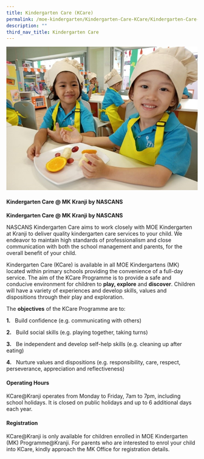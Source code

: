 ```yaml
---
title: Kindergarten Care (KCare)
permalink: /moe-kindergarten/Kindergarten-Care-KCare/Kindergarten-Care-KCare/
description: ""
third_nav_title: Kindergarten Care
---
```

![](/images/MOE%20Kindergarten/Kindergarten%20Care%20(KCare)/K1.jpg)

#### **Kindergarten Care @ MK Kranji by NASCANS**

**Kindergarten Care @ MK Kranji by NASCANS**  

NASCANS Kindergarten Care aims to work closely with MOE Kindergarten at Kranji to deliver quality kindergarten care services to your child. We endeavor to maintain high standards of professionalism and close communication with both the school management and parents, for the overall benefit of your child.

Kindergarten Care (KCare) is available in all MOE Kindergartens (MK) located within primary schools providing the convenience of a full-day service. The aim of the KCare Programme is to provide a safe and conducive environment for children to **play, explore** and **discover**. Children will have a variety of experiences and develop skills, values and dispositions through their play and exploration.

The **objectives** of the KCare Programme are to:

**1.**   Build confidence (e.g. communicating with others)

**2.**   Build social skills (e.g. playing together, taking turns)

**3.**   Be independent and develop self-help skills (e.g. cleaning up after eating)

**4.**   Nurture values and dispositions (e.g. responsibility, care, respect, perseverance, appreciation and reflectiveness)

  

#### **Operating Hours**

  

KCare@Kranji operates from Monday to Friday, 7am to 7pm, including school holidays. It is closed on public holidays and up to 6 additional days each year.  

  

#### **Registration**

KCare@Kranji is only available for children enrolled in MOE Kindergarten (MK) Programme@Kranji. For parents who are interested to enrol your child into KCare, kindly approach the MK Office for registration details.